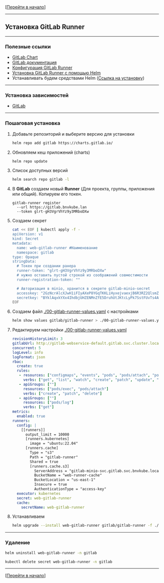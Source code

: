 [[Перейти в начало](../README.md)]

---

## Установка GitLab Runner

---

### Полезные ссылки

* [GitLab Chart](https://gitlab.com/gitlab-org/charts/gitlab)
* [GitLab документация](https://docs.gitlab.com/charts/)
* [Конфигурация GitLab Runner](https://docs.gitlab.com/runner/configuration/)
* [Установка GitLab Runner с помощью Helm](https://docs.gitlab.com/ee/ci/runners/new_creation_workflow.html#installing-gitlab-runner-with-helm-chart)
* Устанавливать будем средствами Helm ([Ссылка на установку](../install-helm/README.md))

---

### Установка зависимостей
* [GitLab](../install-gitlab/README.md)

---

### Пошаговая установка

1. Добавьте репозиторий и выберите версию для установки
   ```bash
   helm repo add gitlab https://charts.gitlab.io/
   ```

2. Обновляем кеш приложений (charts)
   ```bash
   helm repo update
   ```

3. Список доступных версий
   ```bash
   helm search repo gitlab -l
   ```
   
4. В **GitLab** создаем новый **Runner** (Для проекта, группы, приложения или общий). Копируем его токен.
   ```
   gitlab-runner register  
     --url https://gitlab.bnvkube.lan  
     --token glrt-gH3VgrVhYz9y3MRboDXw
   ```
   
5. Создаем секрет
   ```bash
   cat << EOF | kubectl apply -f -
   apiVersion: v1
   kind: Secret
   metadata:
     name: web-gitlab-runner #Наименование
     namespace: gitlab
   type: Opaque
   stringData:
     # Токен при создании ранера
     runner-token: "glrt-gH3VgrVhYz9y3MRboDXw" 
     # нужно оставить пустой строкой из соображений совместимости
     runner-registration-token: ""
   
     # Авторизация в minio, хранится в секрете gitlab-minio-secret
     accesskey: "2GzNcrAlcXJwH1iFIyAXeP8YGqTKKLiHyxejvaexjB6R3RZ2QlsmZS91XdTUN9QD"
     secretkey: "BYklAqxkYXx4IhdbjUHZENMnZfE5DruhUtJKtcLyPk7SstFUvTs4AwjBqI78pFgq"
   EOF
   
   ```

6. Создаем файл [./00-gitlab-runner-values.yaml](./00-gitlab-runner-values.yaml) с настройками
   ```bash
   helm show values gitlab/gitlab-runner > ./00-gitlab-runner-values.yaml
   ```

7. Редактируем настройки [./00-gitlab-runner-values.yaml](./00-gitlab-runner-values.yaml)
   ```yaml
   revisionHistoryLimit: 3
   gitlabUrl: http://gitlab-webservice-default.gitlab.svc.cluster.local:8080
   concurrent: 5
   logLevel: info
   logFormat: json
   rbac:
     create: true
     rules:
      - resources: ["configmaps", "events", "pods", "pods/attach", "pods/exec", "secrets", "services"]
        verbs: ["get", "list", "watch", "create", "patch", "update", "delete"]
      - apiGroups: [""]
        resources: ["pods/exec", "pods/attach"]
        verbs: ["create", "patch", "delete"]
      - apiGroups: [""]
        resources: ["pods/log"]
        verbs: ["get"]
   metrics:
     enabled: true
   runners:
     config: |
       [[runners]]
         output_limit = 10000
         [runners.kubernetes]
           image = "ubuntu:22.04"
         [runners.cache]
           Type = "s3"
           Path = "gitlab-runner"
           Shared = true
           [runners.cache.s3]
             ServerAddress = "gitlab-minio-svc.gitlab.svc.bnvkube.local:9000"
             BucketName = "web-runner-cache"
             BucketLocation = "us-east-1"
             Insecure = true
             AuthenticationType = "access-key"
     executor: kubernetes
     secret: web-gitlab-runner
     cache:
       secretName: web-gitlab-runner
   ```

8. Устанавливаем
   ```bash
   helm upgrade --install web-gitlab-runner gitlab/gitlab-runner -f ./00-gitlab-runner-values.yaml --namespace gitlab --create-namespace
   ```
---

### Удаление
   ```bash
   helm uninstall web-gitlab-runner -n gitlab
   ```
   ```bash
   kubectl delete secret web-gitlab-runner -n gitlab
   ```
---

[[Перейти в начало](../README.md)]